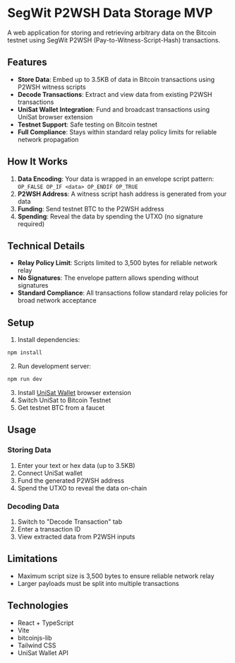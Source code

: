 # SegWit P2WSH Data Storage MVP

A web application for storing and retrieving arbitrary data on the Bitcoin testnet using SegWit P2WSH (Pay-to-Witness-Script-Hash) transactions.

## Features

- **Store Data**: Embed up to 3.5KB of data in Bitcoin transactions using P2WSH witness scripts
- **Decode Transactions**: Extract and view data from existing P2WSH transactions
- **UniSat Wallet Integration**: Fund and broadcast transactions using UniSat browser extension
- **Testnet Support**: Safe testing on Bitcoin testnet
- **Full Compliance**: Stays within standard relay policy limits for reliable network propagation

## How It Works

1. **Data Encoding**: Your data is wrapped in an envelope script pattern: `OP_FALSE OP_IF <data> OP_ENDIF OP_TRUE`
2. **P2WSH Address**: A witness script hash address is generated from your data
3. **Funding**: Send testnet BTC to the P2WSH address
4. **Spending**: Reveal the data by spending the UTXO (no signature required)

## Technical Details

- **Relay Policy Limit**: Scripts limited to 3,500 bytes for reliable network relay
- **No Signatures**: The envelope pattern allows spending without signatures
- **Standard Compliance**: All transactions follow standard relay policies for broad network acceptance

## Setup

1. Install dependencies:
```bash
npm install
```

2. Run development server:
```bash
npm run dev
```

3. Install [UniSat Wallet](https://unisat.io/) browser extension
4. Switch UniSat to Bitcoin Testnet
5. Get testnet BTC from a faucet

## Usage

### Storing Data
1. Enter your text or hex data (up to 3.5KB)
2. Connect UniSat wallet
3. Fund the generated P2WSH address
4. Spend the UTXO to reveal the data on-chain

### Decoding Data
1. Switch to "Decode Transaction" tab
2. Enter a transaction ID
3. View extracted data from P2WSH inputs

## Limitations

- Maximum script size is 3,500 bytes to ensure reliable network relay
- Larger payloads must be split into multiple transactions

## Technologies

- React + TypeScript
- Vite
- bitcoinjs-lib
- Tailwind CSS
- UniSat Wallet API